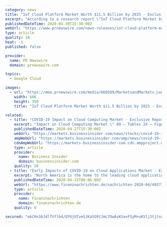 ```yaml
---
category: news
title: "IoT Cloud Platform Market Worth $11.5 Billion by 2025 - Exclusive Report by MarketsandMarkets™"
excerpt: "According to a research report \"IoT Cloud Platform Market by Offering (Platform and Service), Deployment Mode (Public Cloud, Private Cloud,"
publishedDateTime: 2020-04-30T15:30:00Z
webUrl: "https://www.prnewswire.com/news-releases/iot-cloud-platform-market-worth-11-5-billion-by-2025--exclusive-report-by-marketsandmarkets-301050196.html"
type: article
quality: 10
heat: -1
published: false

provider:
  name: PR Newswire
  domain: prnewswire.com

topics:
  - Google Cloud

images:
  - url: "https://mma.prnewswire.com/media/660509/MarketsandMarkets_Logo.jpg?p=facebook"
    width: 666
    height: 350
    title: "IoT Cloud Platform Market Worth $11.5 Billion by 2025 - Exclusive Report by MarketsandMarkets™"

related:
  - title: "COVID-19 Impact on Cloud Computing Market - Exclusive Report by MarketsandMarkets™"
    excerpt: "Impact on Cloud Computing Market \" 09 – Tables 24 – Figures 63 – Pages Request for PDF Brochure:  IT and ITES to witness growth during the forecast period within the global cloud market Coronavirus has pushed a majority of the IT enterprises to adopt the work from home model."
    publishedDateTime: 2020-04-27T15:30:00Z
    webUrl: "https://markets.businessinsider.com/news/stocks/covid-19-impact-on-cloud-computing-market-exclusive-report-by-marketsandmarkets-1029133814"
    ampWebUrl: "https://markets.businessinsider.com/amp/news/covid-19-impact-on-cloud-computing-market-exclusive-report-by-marketsandmarkets-1029133814"
    cdnAmpWebUrl: "https://markets-businessinsider-com.cdn.ampproject.org/c/s/markets.businessinsider.com/amp/news/covid-19-impact-on-cloud-computing-market-exclusive-report-by-marketsandmarkets-1029133814"
    type: article
    provider:
      name: Business Insider
      domain: businessinsider.com
    quality: 56
  - title: "Early Impacts of COVID-19 on Cloud Applications Market - Exclusive Report by MarketsandMarkets"
    excerpt: "North America is the home to the leading cloud applications vendors, including Microsoft, Salesforce, Oracle, Google, Workday, Adobe, and IBM, making it contribute a larger share in the cloud applications revenue. Other factors driving the adoption of the cloud technology in this region include reduced costs, improved infrastructure efficiency ..."
    publishedDateTime: 2020-04-15T00:06:00Z
    webUrl: "https://www.finanznachrichten.de/nachrichten-2020-04/49373591-early-impacts-of-covid-19-on-cloud-applications-market-exclusive-report-by-marketsandmarkets-008.htm"
    type: article
    provider:
      name: Finanznachrichten
      domain: finanznachrichten.de
    quality: 0

secured: "wkCRn16JdlfVflb4/EPUjUTveSJKaSO9tJmL7OwAsKSa+FSyM+uKVlj3tjtsoOuUgoa5cj/VYSm1LMWD1jt4RfXRJpWryZkh0K+sgJoxLkxdpk06O03Ohe5IAHW1uu/op5Craw0UPINQnRJyUSEf33PaDshoFnrbPsemb3GXiMXKF7FT0grUlUjjOZQQDcc8oCkz04JyyuOx94WQVLR8OUrSPX9zH0zUeuxnRowIjJ3OwA9FOyTz/slyG0wEbzTPRaMYmW2OnykncR9xdtzskuguiL6OEgFuYAxTodRdG09MRlWpgr0rJFJevsjlklrC;dQDC70zEGsLaSH7So7TdSQ=="
---
```


